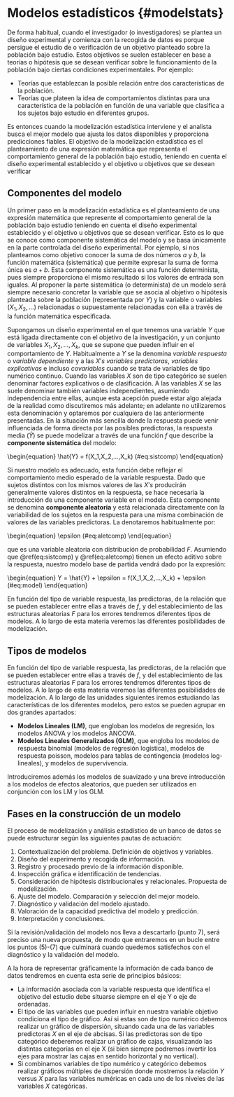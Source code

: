 # Modelos estadísticos {#modelstats}


De forma habitual, cuando el investigador (o investigadores) se plantea un diseño experimental y comienza con la recogida de datos es porque persigue el estudio de o verificación de un objetivo planteado sobre la población bajo estudio. Estos objetivos se suelen establecer en base a teorías o hipótesis que se desean verificar sobre le funcionamiento de la población bajo ciertas condiciones experimentales. Por ejemplo:

* Teorías que establezcan la posible relación entre dos características de la población.
* Teorías que plateen la idea de comportamientos distintas para una característica de la población
en función de una variable que clasifica a los sujetos bajo estudio en diferentes grupos.

Es entonces cuando la modelización estadística interviene y el analista busca el mejor modelo que ajusta los datos disponibles y proporciona predicciones fiables. El objetivo de la modelización estadística es el planteamiento de una expresión matemática que representa el comportamiento general de la población bajo estudio, teniendo en cuenta el diseño experimental establecido y el objetivo u objetivos que se desean verificar 


## Componentes del modelo

Un primer paso en la modelización estadística es el planteamiento de una expresión matemática que represente el comportamiento general de la población bajo estudio teniendo en cuenta el diseño experimental establecido y el objetivo u objetivos que se desean verificar. Esto es lo que se conoce como componente sistemática del modelo y se basa únicamente en la parte controlada del diseño experimental. Por ejemplo, si nos planteamos como objetivo conocer la suma de dos números $a$ y $b$, la función matemática (sistemática) que permite expresar la suma de forma única es $a+b$. Esta componente sistemática es una función determinista, pues siempre proporciona el mismo resultado si los valores de entrada son iguales. Al proponer la parte sistemática (o determinista) de un modelo será siempre necesario concretar la variable que se asocia al objetivo o hipótesis planteada sobre la población (representada por $Y$) y la variable o variables $(X_1, X_2,…)$ relacionadas o supuestamente relacionadas con ella a través de la función matemática especificada.

Supongamos un diseño experimental en el que tenemos una variable $Y$ que está ligada directamente con el objetivo de la investigación, y un conjunto de variables $X_1, X_2,…,X_k$, que se supone que pueden influir en el comportamiento de $Y$. Habitualmente a $Y$ se la denomina *variable respuesta* o *variable dependiente* y a las $X’s$ *variables predictoras*, *variables explicativas* e incluso *covariables* cuando se trata de variables de tipo numérico continuo. Cuando las variables $X$ son de tipo categórico se suelen denominar factores explicativos o de clasificación. A las variables $X$ se las suele denominar también variables independientes, asumiendo independencia entre ellas, aunque esta acepción puede estar algo alejada de la realidad como discutiremos más adelante; en adelante no utilizaremos esta denominación y optaremos por cualquiera de las anteriormente presentadas. En la situación más sencilla donde la respuesta puede venir influenciada de forma directa por las posibles predictoras, la respuesta media ($\hat{Y}$) se puede modelizar a través de una función $f$ que describe la **componente sistemática** del modelo:

\begin{equation}
  \hat{Y} = f(X_1,X_2,...,X_k)
  (\#eq:sistcomp)
\end{equation}

Si nuestro modelo es adecuado, esta función debe reflejar el comportamiento medio esperado de la variable respuesta. Dado que sujetos distintos con los mismos valores de las $X’s$ producirán generalmente valores distintos en la respuesta, se hace necesaria la introducción de una componente variable en el modelo. Esta componente se denomina **componente aleatoria** y está relacionada directamente con la variabilidad de los sujetos en la respuesta para una misma combinación de valores de las variables predictoras. La denotaremos habitualmente por:

\begin{equation}
  \epsilon
  (\#eq:aletcomp)
\end{equation}

que es una variable aleatoria con distribución de probabilidad $F$.
Asumiendo que \@ref(eq:sistcomp) y \@ref(eq:aletcomp) tienen un efecto aditivo sobre la respuesta, nuestro modelo base de partida vendrá dado por la expresión:

\begin{equation}
  Y = \hat{Y} + \epsilon = f(X_1,X_2,...,X_k) + \epsilon 
  (\#eq:model)
\end{equation}

En función del tipo de variable respuesta, las predictoras, de la relación que se pueden establecer entre ellas a través de $f$, y del establecimiento de las estructuras aleatorias $F$ para los errores tendremos diferentes tipos de modelos. A lo largo de esta materia veremos las diferentes posibilidades de modelización.

## Tipos de modelos

En función del tipo de variable respuesta, las predictoras, de la relación que se pueden establecer entre ellas a través de $f$, y del establecimiento de las estructuras aleatorias $F$ para los errores tendremos diferentes tipos de modelos. A lo largo de esta materia veremos las diferentes posibilidades de modelización. A lo largo de las unidades siguientes iremos estudiando las características de los diferentes modelos, pero estos se pueden agrupar en dos grandes apartados:

* **Modelos Lineales (LM)**, que engloban los modelos de regresión, los modelos ANOVA y los modelos ANCOVA. 
* **Modelos Lineales Generalizados (GLM)**, que engloba los modelos de respuesta binomial (modelos de regresión logística), modelos de respuesta poisson, modelos para tablas de contingencia (modelos log-lineales), y modelos de supervivencia.

Introduciremos además los modelos de suavizado y una breve introducción a los modelos de efectos aleatorios, que pueden ser utilizados en conjunción con los LM y los GLM.

## Fases en la construcción de un modelo

El proceso de modelización y análisis estadístico de un banco de datos se puede estructurar según las siguientes pautas de actuación:

1.	Contextualización del problema. Definición de objetivos y variables.
2.	Diseño del experimento y recogida de información.
3.	Registro y procesado previo de la información disponible.
4.	Inspección gráfica e identificación de tendencias.
5.	Consideración de hipótesis distribucionales y relacionales. Propuesta de modelización.
6.	Ajuste del modelo. Comparación y selección del mejor modelo.
7.	Diagnóstico y validación del modelo ajustado. 
8.	Valoración de la capacidad predictiva del modelo y predicción.
9.	Interpretación y conclusiones.

Si la revisión/validación del modelo nos lleva a descartarlo (punto 7), será preciso una nueva propuesta, de modo que entraremos en un bucle entre los puntos (5)-(7) que culminará cuando quedemos satisfechos con el diagnóstico y la validación del modelo.

A la hora de representar gráficamente la información de cada banco de datos tendremos en cuenta esta serie de principios básicos:

*	La información asociada con la variable respuesta que identifica el objetivo del estudio debe situarse siempre en el eje Y o eje de ordenadas.
*	El tipo de las variables que pueden influir en nuestra variable objetivo condiciona el tipo de gráfico. Así si estas son de tipo numérico debemos realizar un gráfico de dispersión, situando cada una de las variables predictoras $X$ en el eje de abcisas. Si las predictoras son de tipo categórico deberemos realizar un gráfico de cajas, visualizando las distintas categorías en el eje X (si bien siempre podremos invertir los ejes para mostrar las cajas en sentido horizontal y no vertical).
*	Si combinamos variables de tipo numérico y categórico debemos realizar gráficos múltiples de dispersión donde mostremos la relación $Y$ versus $X$ para las variables numéricas en cada uno de los niveles de las variables $X$ categóricas.
